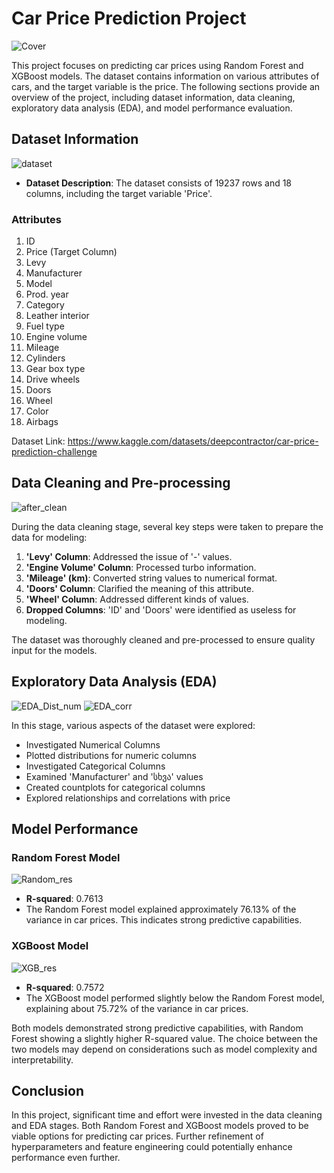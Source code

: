 # Car Price Prediction Project

![Cover](https://github.com/nashaat29/Sales-Analysis-Dashboard/assets/138555343/bcf98373-5555-4f11-83a7-e9215caf7a97)

This project focuses on predicting car prices using Random Forest and XGBoost models. The dataset contains information on various attributes of cars, and the target variable is the price. The following sections provide an overview of the project, including dataset information, data cleaning, exploratory data analysis (EDA), and model performance evaluation.

## Dataset Information

![dataset](https://github.com/nashaat29/Car-Price-Prediction/assets/138555343/5d8ddc5f-128d-4da9-9db2-47ede2862f27)

- **Dataset Description**: The dataset consists of 19237 rows and 18 columns, including the target variable 'Price'.

### Attributes

1. ID
2. Price (Target Column)
3. Levy
4. Manufacturer
5. Model
6. Prod. year
7. Category
8. Leather interior
9. Fuel type
10. Engine volume
11. Mileage
12. Cylinders
13. Gear box type
14. Drive wheels
15. Doors
16. Wheel
17. Color
18. Airbags

Dataset Link: https://www.kaggle.com/datasets/deepcontractor/car-price-prediction-challenge


## Data Cleaning and Pre-processing

![after_clean](https://github.com/nashaat29/Sales-Analysis-Dashboard/assets/138555343/0083fd6d-7dde-4910-a16d-3507eb3b445e)

During the data cleaning stage, several key steps were taken to prepare the data for modeling:

1. **'Levy' Column**: Addressed the issue of '-' values.
2. **'Engine Volume' Column**: Processed turbo information.
3. **'Mileage' (km)**: Converted string values to numerical format.
4. **'Doors' Column**: Clarified the meaning of this attribute.
5. **'Wheel' Column**: Addressed different kinds of values.
6. **Dropped Columns**: 'ID' and 'Doors' were identified as useless for modeling.

The dataset was thoroughly cleaned and pre-processed to ensure quality input for the models.

## Exploratory Data Analysis (EDA)

![EDA_Dist_num](https://github.com/nashaat29/Sales-Analysis-Dashboard/assets/138555343/34db1ccd-dfd5-45ac-ab02-7797db1b276d)
![EDA_corr](https://github.com/nashaat29/Sales-Analysis-Dashboard/assets/138555343/63c600b6-968d-488f-8d51-a659291938f3)

In this stage, various aspects of the dataset were explored:

- Investigated Numerical Columns
- Plotted distributions for numeric columns
- Investigated Categorical Columns
- Examined 'Manufacturer' and 'სხვა' values
- Created countplots for categorical columns
- Explored relationships and correlations with price

## Model Performance

### Random Forest Model

![Random_res](https://github.com/nashaat29/Sales-Analysis-Dashboard/assets/138555343/27a9f42d-f440-4de1-9b81-8a101cfeb1f0)

- **R-squared**: 0.7613
- The Random Forest model explained approximately 76.13% of the variance in car prices. This indicates strong predictive capabilities.

### XGBoost Model

![XGB_res](https://github.com/nashaat29/Sales-Analysis-Dashboard/assets/138555343/9b498fa3-0769-4fb3-a278-3831a6f7fe72)

- **R-squared**: 0.7572
- The XGBoost model performed slightly below the Random Forest model, explaining about 75.72% of the variance in car prices.

Both models demonstrated strong predictive capabilities, with Random Forest showing a slightly higher R-squared value. The choice between the two models may depend on considerations such as model complexity and interpretability.

## Conclusion

In this project, significant time and effort were invested in the data cleaning and EDA stages. Both Random Forest and XGBoost models proved to be viable options for predicting car prices. Further refinement of hyperparameters and feature engineering could potentially enhance performance even further.
